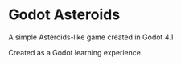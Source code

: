 # Godot Asteroids

A simple Asteroids-like game created in Godot 4.1

Created as a Godot learning experience.
